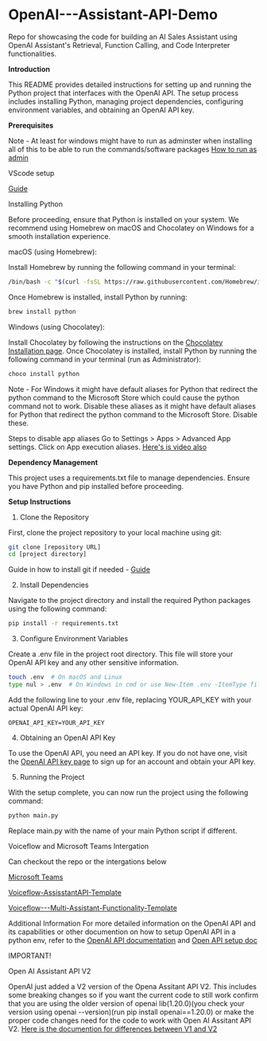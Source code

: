 # OpenAI---Assistant-API-Demo
 Repo for showcasing the  code for building an AI Sales Assistant using OpenAI Assistant's Retrieval, Function Calling, and Code Interpreter functionalities.

**Introduction**


This README provides detailed instructions for setting up and running the Python project that interfaces with the OpenAI API. The setup process includes installing Python, managing project dependencies, configuring environment variables, and obtaining an OpenAI API key.


**Prerequisites**

Note -  At least for windows might have to run as adminster when installing all of this to be able to run the commands/software packages  [How to run as admin](https://learn.microsoft.com/en-us/windows/terminal/faq)

VScode setup 


 [Guide](https://medium.com/nerd-for-tech/install-visual-studio-code-fe3908c5cf15)



Installing Python


Before proceeding, ensure that Python is installed on your system. We recommend using Homebrew on macOS and Chocolatey on Windows for a smooth installation experience.


macOS (using Homebrew):


Install Homebrew by running the following command in your terminal:


```sh
/bin/bash -c "$(curl -fsSL https://raw.githubusercontent.com/Homebrew/install/HEAD/install.sh)"
```

Once Homebrew is installed, install Python by running:


```sh
brew install python
```

Windows (using Chocolatey):


Install Chocolatey by following the instructions on the [Chocolatey Installation page](https://chocolatey.org/install).
Once Chocolatey is installed, install Python by running the following command in your terminal (run as Administrator):


```powershell
choco install python
```

Note - For Windows it might have default aliases for Python that redirect the python command to the Microsoft Store which could cause the python command not to work. Disable these aliases as it might have default aliases for Python that redirect the python command to the Microsoft Store. Disable these.

Steps to disable app aliases
 Go to Settings > Apps > Advanced App settings.  Click on App execution aliases. [Here's is video also](https://www.google.com/search?q=windows+disable+app+aliases&oq=windows+disable+app+alis&gs_lcrp=EgZjaHJvbWUqCQgBECEYChigATIGCAAQRRg5MgkIARAhGAoYoAEyCQgCECEYChigATIJCAMQIRgKGKABMgkIBBAhGAoYoAEyCQgFECEYChigATIHCAYQIRifBTIHCAcQIRifBdIBCjEwMDI5ajBqMTWoAgiwAgE&sourceid=chrome&ie=UTF-8#kpvalbx=_0HkkZvS3KOvJp84P-fmw-AE_45)

**Dependency Management**


This project uses a requirements.txt file to manage dependencies. Ensure you have Python and pip installed before proceeding.


**Setup Instructions**


1. Clone the Repository

   
First, clone the project repository to your local machine using git:


```sh
git clone [repository URL]
cd [project directory]
```
Guide in how to install git if needed - [Guide](https://github.com/git-guides/install-git)

2. Install Dependencies

   
Navigate to the project directory and install the required Python packages using the following command:


```sh
pip install -r requirements.txt
```

3. Configure Environment Variables

   
Create a .env file in the project root directory. This file will store your OpenAI API key and any other sensitive information.


```sh
touch .env  # On macOS and Linux
type nul > .env  # On Windows in cmd or use New-Item .env -ItemType file in PowerShell
```

Add the following line to your .env file, replacing YOUR_API_KEY with your actual OpenAI API key:


```
OPENAI_API_KEY=YOUR_API_KEY
```

4. Obtaining an OpenAI API Key

   
To use the OpenAI API, you need an API key. If you do not have one, visit the [OpenAI API key page](https://platform.openai.com/api-keys) to sign up for an account and obtain your API key.


5. Running the Project

   
With the setup complete, you can now run the project using the following command:


```sh
python main.py
```

Replace main.py with the name of your main Python script if different.

Voiceflow and Microsoft Teams Intergation 

Can checkout the repo or the intergations below

[Microsoft Teams](https://github.com/AlozieAI/Microsoft-and-Voiceflow-Integration.git)

[Voiceflow-AssisstantAPI-Template](https://github.com/AlozieAI/Voiceflow-AssisstantAPI-Template)

[Voiceflow---Multi-Assistant-Functionality-Template](https://github.com/AlozieAI/Voiceflow---Multi-Assistant-Functionality-Template)


Additional Information
For more detailed information on the OpenAI API and its capabilities or other documention on how to setup OpenAI API in a python env, refer to the [OpenAI API documentation](https://platform.openai.com/docs/overview) and [Open API setup doc](https://platform.openai.com/docs/quickstart?context=python) 

IMPORTANT!

Open AI Assistant API V2

OpenAI just added a V2 version of the Opena Assitant API V2. This includes some breaking changes so if you want the current code to still work confirm that you are using the older version of openai lib(1.20.0)(you check your version using openai --version)(run pip install openai==1.20.0) or make the proper code changes need for the code to work with Open AI Assitant API V2. [Here is the documention for differences between V1 and V2](https://platform.openai.com/docs/assistants/migration/changing-beta-versions)

